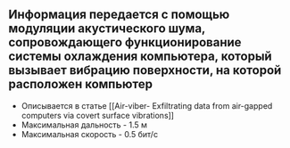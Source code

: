 ## Информация передается с помощью модуляции акустического шума, сопровождающего функционирование системы охлаждения компьютера, который вызывает вибрацию поверхности, на которой расположен компьютер
- Описывается в статье [[Air-viber- Exfiltrating data from air-gapped computers via covert surface vibrations]]
- Максимальная дальность - 1.5 м
- Максимальная скорость - 0.5 бит/с